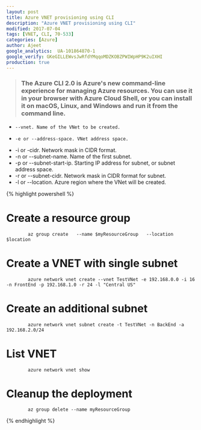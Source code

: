 ```yaml
---
layout: post
title: Azure VNET provisioning using CLI
description: "Azure VNET provisioning using CLI"
modified: 2017-07-04
tags: [VNET, CLI, 70-533]
categories: [Azure]
author: Ajeet
google_analytics:  UA-101864870-1
google_verify: GKeGILLEWvsJwRfdYMqqoMDZKOBZPWIWpHP9K2uIXHI
production: true
---
```


> ###  The Azure CLI 2.0 is Azure's new command-line experience for managing Azure resources. You can use it in your browser with Azure Cloud Shell, or you can install it on macOS, Linux, and Windows and run it from the command line.

<!--more-->

   *     --vnet. Name of the VNet to be created. 
   *     -e or --address-space. VNet address space.
   *    -i or -cidr. Network mask in CIDR format.
   *   -n or --subnet-name. Name of the first subnet.
   *   -p or --subnet-start-ip. Starting IP address for subnet, or subnet address space.
   *   -r or --subnet-cidr. Network mask in CIDR format for subnet.
   *   -l or --location. Azure region where the VNet will be created.

{% highlight powershell %}
# Create a resource group
            az group create   --name $myResourceGroup   --location $location
# Create a VNET with single subnet
            azure network vnet create --vnet TestVNet -e 192.168.0.0 -i 16 -n FrontEnd -p 192.168.1.0 -r 24 -l "Central US"
# Create an additional subnet
            azure network vnet subnet create -t TestVNet -n BackEnd -a 192.168.2.0/24
# List VNET
            azure network vnet show
# Cleanup the deployment
            az group delete --name myResourceGroup
{% endhighlight %}